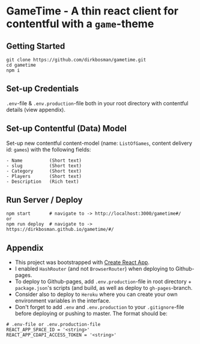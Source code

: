 # GameTime - A thin react client for contentful with a `game`-theme

## Getting Started

```
git clone https://github.com/dirkbosman/gametime.git
cd gametime
npm i
```

## Set-up Credentials

`.env`-file & `.env.production`-file both in your root directory with contentful details (view appendix).

## Set-up Contentful (Data) Model

Set-up new contentful content-model (name: `ListOfGames`, content delivery id: `games`) with the following fields:

```
- Name 	   	    (Short text)
- slug     	    (Short text)
- Category 	    (Short text)
- Players  	    (Short text)
- Description 	(Rich text)
```

## Run Server / Deploy

```
npm start       # navigate to -> http://localhost:3000/gametime#/
or
npm run deploy  # navigate to -> https://dirkbosman.github.io/gametime/#/
```

## Appendix

- This project was bootstrapped with [Create React App](https://github.com/facebook/create-react-app).
- I enabled `HashRouter` (and not `BrowserRouter`) when deploying to Github-pages.
- To deploy to Github-pages, add `.env.production`-file in root directory + `package.json`'s scripts (and build, as well as deploy to `gh-pages`-branch.
- Consider also to deploy to `Heroku` where you can create your own environment variables in the interface.
- Don't forget to add `.env` and `.env.production` to your `.gitignore`-file before deploying or pushing to master. The format should be:

```
# .env-file or .env.production-file
REACT_APP_SPACE_ID = '<string>'
REACT_APP_CDAPI_ACCESS_TOKEN = '<string>'
```
